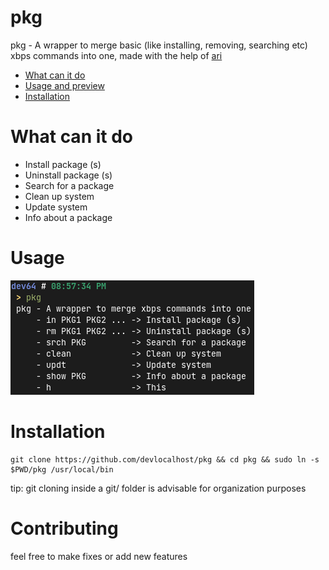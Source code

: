 # pkg
pkg - A wrapper to merge basic (like installing, removing, searching etc) xbps commands into one, made with the help of [ari](https://ari-web.xyz/gh)


- [What can it do](#what-can-it-do)
- [Usage and preview](#usage)
- [Installation](#installation)
# What can it do
+ Install package (s)
+ Uninstall package (s)
+ Search for a package
+ Clean up system
+ Update system
+ Info about a package

# Usage
![a preview screenshot of what pkg can do](pre.png)

# Installation

```
git clone https://github.com/devlocalhost/pkg && cd pkg && sudo ln -s $PWD/pkg /usr/local/bin

```
tip: git cloning inside a git/ folder is advisable for organization purposes



# Contributing
feel free to make fixes or add new features
